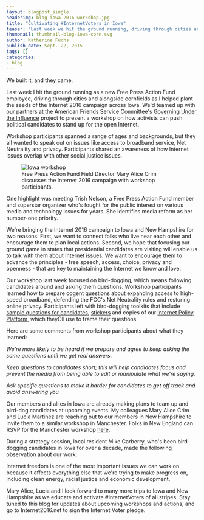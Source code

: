 ```yaml
---
layout: blogpost_single
headerimg: blog-iowa-2016-workshop.jpg
title: "Cultivating #InternetVoters in Iowa"
teaser: "Last week we hit the ground running, driving through cities and alongside cornfields as we helped plant the seeds of the Internet 2016 campaign across Iowa."
thumbnail: thumbnail-blog-iowa-corn.svg
author: Katherine Fuchs
publish_date: Sept. 22, 2015
tags: []
categories:
- blog
---
```

We built it, and they came.

Last week I hit the ground running as a new Free Press Action Fund employee, driving through cities and alongside cornfields as I helped plant the seeds of the Internet 2016 campaign across Iowa. We'd teamed up with our partners at the American Friends Service Committee's [Governing Under the Influence](http://gui.afsc.org) project to present a workshop on how activists can push political candidates to stand up for the open Internet.

Workshop participants spanned a range of ages and backgrounds, but they all wanted to speak out on issues like access to broadband service, Net Neutrality and privacy. Participants shared an awareness of how Internet issues overlap with other social justice issues.

<figure>
  <img src='http://internet2016.net/assets/img/blog-iowa-workshop2.jpg' alt='Iowa workshop' />
  <figcaption>Free Press Action Fund Field Director Mary Alice Crim discusses the Internet 2016 campaign with workshop participants.</figcaption></figure>

One highlight was meeting Trish Nelson, a Free Press Action Fund member and superstar organizer who's fought for the public interest on various media and technology issues for years. She identifies media reform as her number-one priority. 

We're bringing the Internet 2016 campaign to Iowa and New Hampshire for two reasons. First, we want to connect folks who live near each other and encourage them to plan local actions. Second, we hope that focusing our ground game in states that presidential candidates are visiting will enable us to talk with them about Internet issues. We want to encourage them to advance the principles - free speech, access, choice, privacy and openness - that are key to maintaining the Internet we know and love.

Our workshop last week focused on bird-dogging, which means following candidates around and asking them questions. Workshop participants learned how to prepare cogent questions about expanding access to high-speed broadband, defending the FCC's Net Neutrality rules and restoring online privacy. Participants left with bird-dogging toolkits that include <a href="http://internet2016.net/toolkits/educate-the-candidates/">sample questions for candidates</a>, <a href="http://internet2016.net/">stickers</a> and copies of our <a href="http://internet2016.net/policyplatform/">Internet Policy Platform</a>, which theyÕll use to frame their questions.</p>

Here are some comments from workshop participants about what they learned:

<em>We're more likely to be heard if we prepare and agree to keep asking the same questions until we get real answers.</em>

<em>Keep questions to candidates short; this will help candidates focus and prevent the media from being able to edit or manipulate what we're saying.</em>

<em>Ask specific questions to make it harder for candidates to get off track and avoid answering you.</em>

Our members and allies in Iowa are already making plans to team up and bird-dog candidates at upcoming events. My colleagues Mary Alice Crim and Lucia Martinez are reaching out to our members in New Hampshire to invite them to a similar workshop in Manchester. Folks in New England can RSVP for the Manchester workshop <a href="mailto:lmartinez@freepress.net?subject=New%20Hampshire%20Bird-Dog%20Workshop">here</a>.

During a strategy session, local resident Mike Carberry, who's been bird-dogging candidates in Iowa for over a decade, made the following observation about our work:

Internet freedom is one of the most important issues we can work on because it affects everything else that we're trying to make progress on, including clean energy, racial justice and economic development.

Mary Alice, Lucia and I look forward to many more trips to Iowa and New Hampshire as we educate and activate #InternetVoters of all stripes. Stay tuned to this blog for updates about upcoming workshops and actions, and go to Internet2016.net to sign the Internet Voter pledge.
